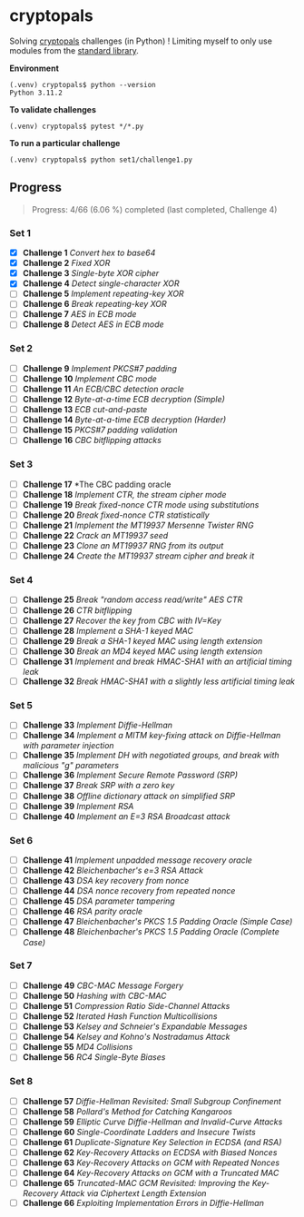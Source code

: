 # cryptopals

Solving [cryptopals](https://cryptopals.com) challenges (in Python) ! Limiting myself to only use modules from the [standard library](https://docs.python.org/3.11/). 

**Environment**
```console
(.venv) cryptopals$ python --version
Python 3.11.2
```

**To validate challenges**
```console
(.venv) cryptopals$ pytest */*.py
```

**To run a particular challenge**
```console
(.venv) cryptopals$ python set1/challenge1.py
```

## Progress

> Progress: 4/66 (6.06 %) completed (last completed, Challenge 4)

### Set 1

- [x] **Challenge 1** *Convert hex to base64*
- [x] **Challenge 2** *Fixed XOR*
- [x] **Challenge 3** *Single-byte XOR cipher*
- [x] **Challenge 4** *Detect single-character XOR*
- [ ] **Challenge 5** *Implement repeating-key XOR*
- [ ] **Challenge 6** *Break repeating-key XOR*
- [ ] **Challenge 7** *AES in ECB mode*
- [ ] **Challenge 8** *Detect AES in ECB mode*

### Set 2

- [ ] **Challenge 9** *Implement PKCS#7 padding*
- [ ] **Challenge 10** *Implement CBC mode*
- [ ] **Challenge 11** *An ECB/CBC detection oracle*
- [ ] **Challenge 12** *Byte-at-a-time ECB decryption (Simple)*
- [ ] **Challenge 13** *ECB cut-and-paste*
- [ ] **Challenge 14** *Byte-at-a-time ECB decryption (Harder)*
- [ ] **Challenge 15** *PKCS#7 padding validation*
- [ ] **Challenge 16** *CBC bitflipping attacks*

### Set 3

- [ ] **Challenge 17** *The CBC padding oracle
- [ ] **Challenge 18** *Implement CTR, the stream cipher mode*
- [ ] **Challenge 19** *Break fixed-nonce CTR mode using substitutions*
- [ ] **Challenge 20** *Break fixed-nonce CTR statistically*
- [ ] **Challenge 21** *Implement the MT19937 Mersenne Twister RNG*
- [ ] **Challenge 22** *Crack an MT19937 seed*
- [ ] **Challenge 23** *Clone an MT19937 RNG from its output*
- [ ] **Challenge 24** *Create the MT19937 stream cipher and break it*

### Set 4

- [ ] **Challenge 25** *Break "random access read/write" AES CTR*
- [ ] **Challenge 26** *CTR bitflipping*
- [ ] **Challenge 27** *Recover the key from CBC with IV=Key*
- [ ] **Challenge 28** *Implement a SHA-1 keyed MAC*
- [ ] **Challenge 29** *Break a SHA-1 keyed MAC using length extension*
- [ ] **Challenge 30** *Break an MD4 keyed MAC using length extension*
- [ ] **Challenge 31** *Implement and break HMAC-SHA1 with an artificial timing leak*
- [ ] **Challenge 32** *Break HMAC-SHA1 with a slightly less artificial timing leak*

### Set 5

- [ ] **Challenge 33** *Implement Diffie-Hellman*
- [ ] **Challenge 34** *Implement a MITM key-fixing attack on Diffie-Hellman with parameter injection*
- [ ] **Challenge 35** *Implement DH with negotiated groups, and break with malicious "g" parameters*
- [ ] **Challenge 36** *Implement Secure Remote Password (SRP)*
- [ ] **Challenge 37** *Break SRP with a zero key*
- [ ] **Challenge 38** *Offline dictionary attack on simplified SRP*
- [ ] **Challenge 39** *Implement RSA*
- [ ] **Challenge 40** *Implement an E=3 RSA Broadcast attack*

### Set 6

- [ ] **Challenge 41** *Implement unpadded message recovery oracle*
- [ ] **Challenge 42** *Bleichenbacher's e=3 RSA Attack*
- [ ] **Challenge 43** *DSA key recovery from nonce*
- [ ] **Challenge 44** *DSA nonce recovery from repeated nonce*
- [ ] **Challenge 45** *DSA parameter tampering*
- [ ] **Challenge 46** *RSA parity oracle*
- [ ] **Challenge 47** *Bleichenbacher's PKCS 1.5 Padding Oracle (Simple Case)*
- [ ] **Challenge 48** *Bleichenbacher's PKCS 1.5 Padding Oracle (Complete Case)*

### Set 7

- [ ] **Challenge 49** *CBC-MAC Message Forgery*
- [ ] **Challenge 50** *Hashing with CBC-MAC*
- [ ] **Challenge 51** *Compression Ratio Side-Channel Attacks*
- [ ] **Challenge 52** *Iterated Hash Function Multicollisions*
- [ ] **Challenge 53** *Kelsey and Schneier's Expandable Messages*
- [ ] **Challenge 54** *Kelsey and Kohno's Nostradamus Attack*
- [ ] **Challenge 55** *MD4 Collisions*
- [ ] **Challenge 56** *RC4 Single-Byte Biases*

### Set 8

- [ ] **Challenge 57** *Diffie-Hellman Revisited: Small Subgroup Confinement*
- [ ] **Challenge 58** *Pollard's Method for Catching Kangaroos*
- [ ] **Challenge 59** *Elliptic Curve Diffie-Hellman and Invalid-Curve Attacks*
- [ ] **Challenge 60** *Single-Coordinate Ladders and Insecure Twists*
- [ ] **Challenge 61** *Duplicate-Signature Key Selection in ECDSA (and RSA)*
- [ ] **Challenge 62** *Key-Recovery Attacks on ECDSA with Biased Nonces*
- [ ] **Challenge 63** *Key-Recovery Attacks on GCM with Repeated Nonces*
- [ ] **Challenge 64** *Key-Recovery Attacks on GCM with a Truncated MAC*
- [ ] **Challenge 65** *Truncated-MAC GCM Revisited: Improving the Key-Recovery Attack via Ciphertext Length Extension*
- [ ] **Challenge 66** *Exploiting Implementation Errors in Diffie-Hellman*
